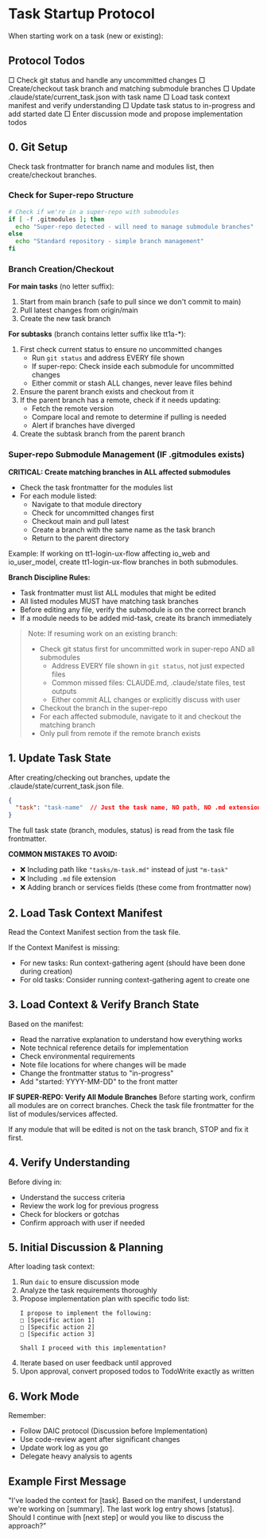 # Task Startup Protocol

When starting work on a task (new or existing):

## Protocol Todos
<!-- Use TodoWrite to add these todos exactly as written -->
□ Check git status and handle any uncommitted changes
□ Create/checkout task branch and matching submodule branches
□ Update .claude/state/current_task.json with task name
□ Load task context manifest and verify understanding
□ Update task status to in-progress and add started date
□ Enter discussion mode and propose implementation todos

## 0. Git Setup

Check task frontmatter for branch name and modules list, then create/checkout branches.

### Check for Super-repo Structure

```bash
# Check if we're in a super-repo with submodules
if [ -f .gitmodules ]; then
  echo "Super-repo detected - will need to manage submodule branches"
else
  echo "Standard repository - simple branch management"
fi
```

### Branch Creation/Checkout

**For main tasks** (no letter suffix):
1. Start from main branch (safe to pull since we don't commit to main)
2. Pull latest changes from origin/main
3. Create the new task branch

**For subtasks** (branch contains letter suffix like tt1a-*):
1. First check current status to ensure no uncommitted changes
   - Run `git status` and address EVERY file shown
   - If super-repo: Check inside each submodule for uncommitted changes
   - Either commit or stash ALL changes, never leave files behind
2. Ensure the parent branch exists and checkout from it
3. If the parent branch has a remote, check if it needs updating:
   - Fetch the remote version
   - Compare local and remote to determine if pulling is needed
   - Alert if branches have diverged
4. Create the subtask branch from the parent branch

### Super-repo Submodule Management (IF .gitmodules exists)

**CRITICAL: Create matching branches in ALL affected submodules**
- Check the task frontmatter for the modules list
- For each module listed:
  - Navigate to that module directory
  - Check for uncommitted changes first
  - Checkout main and pull latest
  - Create a branch with the same name as the task branch
  - Return to the parent directory

Example: If working on tt1-login-ux-flow affecting io_web and io_user_model, create tt1-login-ux-flow branches in both submodules.

**Branch Discipline Rules:**
- Task frontmatter must list ALL modules that might be edited
- All listed modules MUST have matching task branches
- Before editing any file, verify the submodule is on the correct branch
- If a module needs to be added mid-task, create its branch immediately

> Note: If resuming work on an existing branch:
> - Check git status first for uncommitted work in super-repo AND all submodules
>   - Address EVERY file shown in `git status`, not just expected files
>   - Common missed files: CLAUDE.md, .claude/state files, test outputs
>   - Either commit ALL changes or explicitly discuss with user
> - Checkout the branch in the super-repo
> - For each affected submodule, navigate to it and checkout the matching branch
> - Only pull from remote if the remote branch exists

## 1. Update Task State

After creating/checking out branches, update the .claude/state/current_task.json file.

```json
{
  "task": "task-name"  // Just the task name, NO path, NO .md extension
}
```

The full task state (branch, modules, status) is read from the task file frontmatter.

**COMMON MISTAKES TO AVOID:**
- ❌ Including path like `"tasks/m-task.md"` instead of just `"m-task"`
- ❌ Including `.md` file extension
- ❌ Adding branch or services fields (these come from frontmatter now)

## 2. Load Task Context Manifest

Read the Context Manifest section from the task file.

If the Context Manifest is missing:
- For new tasks: Run context-gathering agent (should have been done during creation)
- For old tasks: Consider running context-gathering agent to create one

## 3. Load Context & Verify Branch State

Based on the manifest:
- Read the narrative explanation to understand how everything works
- Note technical reference details for implementation
- Check environmental requirements
- Note file locations for where changes will be made
- Change the frontmatter status to "in-progress"
- Add "started: YYYY-MM-DD" to the front matter

**IF SUPER-REPO: Verify All Module Branches**
Before starting work, confirm all modules are on correct branches. Check the task file frontmatter for the list of modules/services affected.

If any module that will be edited is not on the task branch, STOP and fix it first.

## 4. Verify Understanding

Before diving in:
- Understand the success criteria
- Review the work log for previous progress
- Check for blockers or gotchas
- Confirm approach with user if needed

## 5. Initial Discussion & Planning

After loading task context:
1. Run `daic` to ensure discussion mode
2. Analyze the task requirements thoroughly
3. Propose implementation plan with specific todo list:
   ```
   I propose to implement the following:
   □ [Specific action 1]
   □ [Specific action 2]
   □ [Specific action 3]
   
   Shall I proceed with this implementation?
   ```
4. Iterate based on user feedback until approved
5. Upon approval, convert proposed todos to TodoWrite exactly as written

## 6. Work Mode

Remember:
- Follow DAIC protocol (Discussion before Implementation)
- Use code-review agent after significant changes
- Update work log as you go
- Delegate heavy analysis to agents

## Example First Message

"I've loaded the context for [task]. Based on the manifest, I understand we're working on [summary]. The last work log entry shows [status]. Should I continue with [next step] or would you like to discuss the approach?"